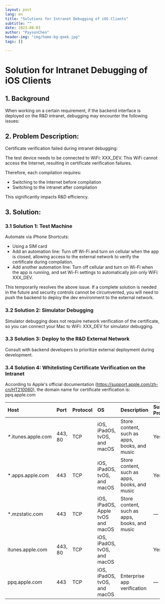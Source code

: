 ```yaml
---
layout: post
lang: en
title: "Solutions for Intranet Debugging of iOS Clients"
subtitle: ""
date: 2023-08-03
author: "PaysonChen"
header-img: "img/home-bg-geek.jpg"
tags: []

---
```


# Solution for Intranet Debugging of iOS Clients

## 1. Background

When working on a certain requirement, if the backend interface is deployed on the R&D intranet, debugging may encounter the following issues:

## 2. Problem Description:

Certificate verification failed during intranet debugging:

The test device needs to be connected to WiFi: XXX_DEV. This WiFi cannot access the Internet, resulting in certificate verification failures.

Therefore, each compilation requires:

- Switching to the Internet before compilation
- Switching to the intranet after compilation

This significantly impacts R&D efficiency.

## 3. Solution:

### 3.1 Solution 1: Test Machine

Automate via iPhone Shortcuts:

- Using a SIM card
- Add an automation line: Turn off Wi-Fi and turn on cellular when the app is closed, allowing access to the external network to verify the certificate during compilation.
- Add another automation line: Turn off cellular and turn on Wi-Fi when the app is running, and set Wi-Fi settings to automatically join only WiFi: XXX_DEV.

This temporarily resolves the above issue. If a complete solution is needed in the future and security controls cannot be circumvented, you will need to push the backend to deploy the dev environment to the external network.

### 3.2 Solution 2: Simulator Debugging

Simulator debugging does not require network verification of the certificate, so you can connect your Mac to WiFi: XXX_DEV for simulator debugging.

### 3.3 Solution 3: Deploy to the R&D External Network

Consult with backend developers to prioritize external deployment during development.

### 3.4 Solution 4: Whitelisting Certificate Verification on the Intranet

According to Apple's official documentation (https://support.apple.com/zh-cn/HT210060), the domain name for certificate verification is: ppq.apple.com

| Host               | Port    | Protocol | OS                                | Description                                   | Supported Proxy |
| :----------------- | :------ | :------- | :-------------------------------- | :-------------------------------------------- | :-------------- |
| *.itunes.apple.com | 443, 80 | TCP      | iOS, iPadOS, tvOS, and macOS      | Store content, such as apps, books, and music | Yes             |
| *.apps.apple.com   | 443     | TCP      | iOS, iPadOS, tvOS, and macOS      | Store content, such as apps, books, and music | Yes             |
| *.mzstatic.com     | 443     | TCP      | iOS, iPadOS, Apple tvOS and macOS | Store content, such as apps, books, and music | —               |
| itunes.apple.com   | 443, 80 | TCP      | iOS, iPadOS, tvOS, and macOS      |                                               | Yes             |
| ppq.apple.com      | 443     | TCP      | iOS, iPadOS, tvOS, and macOS      | Enterprise app verification                   | —               |